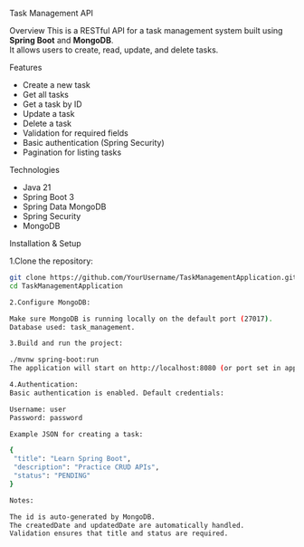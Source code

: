  Task Management API

Overview
This is a RESTful API for a task management system built using **Spring Boot** and **MongoDB**.  
It allows users to create, read, update, and delete tasks.

 Features
- Create a new task
- Get all tasks
- Get a task by ID
- Update a task
- Delete a task
- Validation for required fields
- Basic authentication (Spring Security)
- Pagination for listing tasks

Technologies
- Java 21
- Spring Boot 3
- Spring Data MongoDB
- Spring Security
- MongoDB

Installation & Setup

1.Clone the repository:
   ```bash
   git clone https://github.com/YourUsername/TaskManagementApplication.git
   cd TaskManagementApplication

2.Configure MongoDB:

Make sure MongoDB is running locally on the default port (27017).
Database used: task_management.

3.Build and run the project:

./mvnw spring-boot:run
The application will start on http://localhost:8080 (or port set in application.properties).

4.Authentication:
Basic authentication is enabled. Default credentials:

Username: user
Password: password

Example JSON for creating a task:

{
    "title": "Learn Spring Boot",
    "description": "Practice CRUD APIs",
    "status": "PENDING"
}

Notes:

The id is auto-generated by MongoDB.
The createdDate and updatedDate are automatically handled.
Validation ensures that title and status are required.